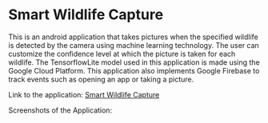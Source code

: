 # Smart Wildlife Capture

This is an android application that takes pictures when the specified wildlife is detected by the camera using machine learning technology. The user can customize the confidence level at which the picture is taken for each wildlife. The TensorflowLite model used in this application is made using the Google Cloud Platform. This application also implements Google Firebase to track events such as opening an app or taking a picture.

Link to the application: <a href="https://play.google.com/store/apps/details?id=com.armcomptech.smartanimaldetector">Smart Wildlife Capture</a>

Screenshots of the Application:
